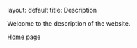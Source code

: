 layout: default
title: Description

Welcome to the description of the website.

[Home page](home.md)
